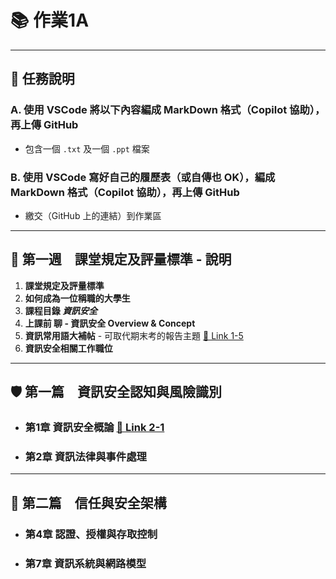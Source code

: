 
# 📚 作業1A

---

## 📝 任務說明

### A. 使用 VSCode 將以下內容編成 MarkDown 格式（Copilot 協助），再上傳 GitHub
- 包含一個 `.txt` 及一個 `.ppt` 檔案

### B. 使用 VSCode 寫好自己的履歷表（或自傳也 OK），編成 MarkDown 格式（Copilot 協助），再上傳 GitHub
- 繳交（GitHub 上的連結）到作業區

---

## 📅 第一週　課堂規定及評量標準 - 說明

1. **課堂規定及評量標準**  
2. **如何成為一位稱職的大學生**  
3. **課程目錄 _資訊安全_**  
4. **上課前 聊 - 資訊安全 Overview & Concept**  
5. **資訊常用語大補帖** - 可取代期末考的報告主題   [🔗 Link 1-5](1-5.常見資訊用語_及_同學可以報告_取代期中期未考的題目.txt)  
6. **資訊安全相關工作職位**

---

## 🛡️ 第一篇　資訊安全認知與風險識別

- ### 第1章 資訊安全概論   [🔗 Link 2-1](CH01資訊安全概論.pptx)
- ### 第2章 資訊法律與事件處理

---

## 🔐 第二篇　信任與安全架構

- ### 第4章 認證、授權與存取控制
- ### 第7章 資訊系統與網路模型
